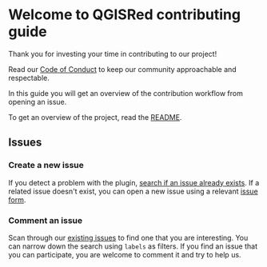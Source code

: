 # Welcome to QGISRed contributing guide

Thank you for investing your time in contributing to our project!

Read our [Code of Conduct](./CODE_OF_CONDUCT.md) to keep our community approachable and respectable.

In this guide you will get an overview of the contribution workflow from opening an issue.

To get an overview of the project, read the [README](README.md).


## Issues

### Create a new issue

If you detect a problem with the plugin, [search if an issue already exists](https://github.com/neslerel/QGISRed/issues). If a related issue doesn't exist, you can open a new issue using a relevant [issue form](https://github.com/neslerel/QGISRed/issues/new/choose). 

### Comment an issue

Scan through our [existing issues](https://github.com/neslerel/QGISRed/issues) to find one that you are interesting. You can narrow down the search using `labels` as filters. If you find an issue that you can participate, you are welcome to comment it and try to help us.


